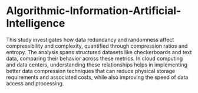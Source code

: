# Algorithmic-Information-Artificial-Intelligence
This study investigates how data redundancy and randomness affect compressibility and complexity, quantified through compression ratios and entropy. The analysis spans structured datasets like checkerboards and text data, comparing their behavior across these metrics.
In cloud computing and data centers, understanding these relationships helps in implementing better data compression techniques that can reduce physical storage requirements and associated costs, while also improving the speed of data access and processing.
